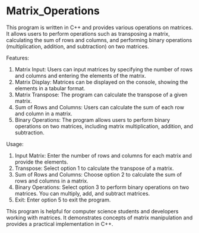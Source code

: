 # Matrix_Operations

This program is written in C++ and provides various operations on matrices. It allows users to perform operations such as transposing a matrix, calculating the sum of rows and columns, and performing binary operations (multiplication, addition, and subtraction) on two matrices.

Features:
1. Matrix Input: Users can input matrices by specifying the number of rows and columns and entering the elements of the matrix.
2. Matrix Display: Matrices can be displayed on the console, showing the elements in a tabular format.
3. Matrix Transpose: The program can calculate the transpose of a given matrix.
4. Sum of Rows and Columns: Users can calculate the sum of each row and column in a matrix.
5. Binary Operations: The program allows users to perform binary operations on two matrices, including matrix multiplication, addition, and subtraction.

Usage:
1. Input Matrix: Enter the number of rows and columns for each matrix and provide the elements.
2. Transpose: Select option 1 to calculate the transpose of a matrix.
3. Sum of Rows and Columns: Choose option 2 to calculate the sum of rows and columns in a matrix.
4. Binary Operations: Select option 3 to perform binary operations on two matrices. You can multiply, add, and subtract matrices.
5. Exit: Enter option 5 to exit the program.

This program is helpful for computer science students and developers working with matrices. It demonstrates concepts of matrix manipulation and provides a practical implementation in C++.
